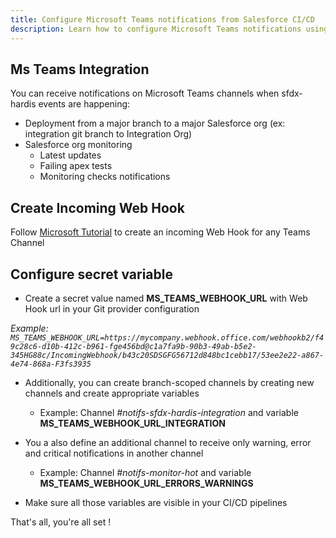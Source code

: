 ```yaml
---
title: Configure Microsoft Teams notifications from Salesforce CI/CD
description: Learn how to configure Microsoft Teams notifications using Web Hooks
---
```

<!-- markdownlint-disable MD013 -->

## Ms Teams Integration

You can receive notifications on Microsoft Teams channels when sfdx-hardis events are happening:

- Deployment from a major branch to a major Salesforce org (ex: integration git branch to Integration Org)
- Salesforce org monitoring
  - Latest updates
  - Failing apex tests
  - Monitoring checks notifications

## Create Incoming Web Hook

Follow [Microsoft Tutorial](https://learn.microsoft.com/en-us/microsoftteams/platform/webhooks-and-connectors/how-to/add-incoming-webhook?tabs=dotnet) to create an incoming Web Hook for any Teams Channel

## Configure secret variable

- Create a secret value named **MS_TEAMS_WEBHOOK_URL** with Web Hook url in your Git provider configuration

_Example: `MS_TEAMS_WEBHOOK_URL=https://mycompany.webhook.office.com/webhookb2/f49c28c6-d10b-412c-b961-fge456bd@c1a7fa9b-90b3-49ab-b5e2-345HG88c/IncomingWebhook/b43c20SDSGFG56712d848bc1cebb17/53ee2e22-a867-4e74-868a-F3fs3935`_

- Additionally, you can create branch-scoped channels by creating new channels and create appropriate variables
  - Example: Channel _#notifs-sfdx-hardis-integration_ and variable **MS_TEAMS_WEBHOOK_URL_INTEGRATION**

- You a also define an additional channel to receive only warning, error and critical notifications in another channel
  - Example: Channel _#notifs-monitor-hot_ and variable **MS_TEAMS_WEBHOOK_URL_ERRORS_WARNINGS**

- Make sure all those variables are visible in your CI/CD pipelines

That's all, you're all set !


